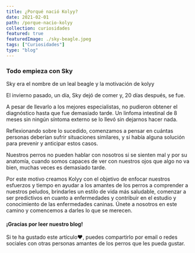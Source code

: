 ```yaml
---
title: ¿Porqué nació Kolyy?
date: 2021-02-01
path: /porque-nacio-kolyy
collection: curiosidades
featured: true
featuredImage: ./sky-beagle.jpeg
tags: ["Curiosidades"]
type: "blog"
---
```


### Todo empieza con Sky

Sky era el nombre de un leal beagle y la motivación de kolyy

El invierno pasado, un día, Sky dejó de comer y, 20 días después, se fue.

A pesar de llevarlo a los mejores especialistas, no pudieron obtener el diagnóstico hasta que fue demasiado tarde. Un linfoma intestinal de 8 meses sin ningún síntoma externo se lo llevó sin dejarnos hacer nada.

Reflexionando sobre lo sucedido, comenzamos a pensar en cuántas personas deberían sufrir situaciones similares, y si había alguna solución para prevenir y anticipar estos casos.

Nuestros perros no pueden hablar con nosotros si se sienten mal y por su anatomía, cuando somos capaces de ver con nuestros ojos que algo no va bien, muchas veces es demasiado tarde.

Por este motivo creamos Kolyy con el objetivo de enfocar nuestros esfuerzos y tiempo en ayudar a los amantes de los perros a comprender a nuestros peludos, brindarles un estilo de vida más saludable, comenzar a ser predictivos en cuanto a enfermedades y contribuir en el estudio y conocimiento de las enfermedades caninas.
Únete a nosotros en este camino y comencemos a darles lo que se merecen.

#### ¡Gracias por leer nuestro blog!

Si te ha gustado este artículo❤, puedes compartirlo por email o redes sociales con otras personas amantes de los perros que les pueda gustar.

